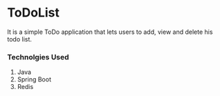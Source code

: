 # ToDoList

It is a simple ToDo application that lets users to add, view and delete his todo list.
 
### Technolgies Used
1. Java
2. Spring Boot
3. Redis
